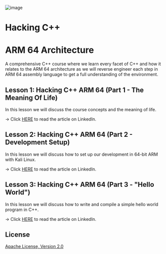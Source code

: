 ![image](https://github.com/mytechnotalent/hacking_c-_arm64/blob/main/Hacking%20C++%20ARM%2064%20Architecture%20-%20TEMPLATE.png?raw=true)

# Hacking C++
# ARM 64 Architecture
A comprehensive C++ course where we learn every facet of C++ and how it relates to the ARM 64 architecture as we will reverse engineer each step in ARM 64 assembly language to get a full understanding of the environment.

## Lesson 1: Hacking C++ ARM 64 (Part 1 - The Meaning Of Life)
In this lesson we will discuss the course concepts and the meaning of life.

-> Click [HERE](https://www.linkedin.com/pulse/lesson-1-hacking-c-arm-64-part-meaning-life-kevin-thomas/) to read the article on LinkedIn.

## Lesson 2: Hacking C++ ARM 64 (Part 2 - Development Setup)
In this lesson we will discuss how to set up our development in 64-bit ARM with Kali Linux.

-> Click [HERE](https://www.linkedin.com/pulse/lesson-2-hacking-c-arm-64-part-development-setup-kevin-thomas/) to read the article on LinkedIn.

## Lesson 3: Hacking C++ ARM 64 (Part 3 - "Hello World")
In this lesson we will discuss how to write and compile a simple hello world program in C++.

-> Click [HERE](https://www.linkedin.com/pulse/lesson-2-hacking-c-arm-64-part-hello-world-kevin-thomas/) to read the article on LinkedIn.

## License
[Apache License, Version 2.0](https://www.apache.org/licenses/LICENSE-2.0)
